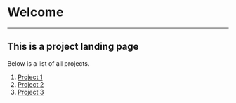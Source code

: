 # Welcome
---
## This is a project landing page 

Below is a list of all projects.

1. [Project 1](/Project1/Project.html)
2. [Project 2](/Project2/Project2.html)
3. [Project 3](/Project3/Project3.html)